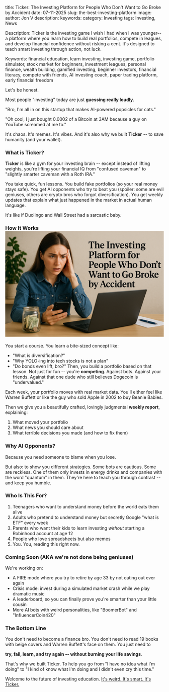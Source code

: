 title: Ticker: The Investing Platform for People Who Don't Want to Go Broke by Accident
date: 07-11-2025
slug: the-best-investing-platform
image: 
author: Jon V
description: 
keywords: 
category: Investing
tags: Investing, News




Description: Ticker is the investing game I wish I had when I was younger--a platform where you learn how to build real portfolios, compete in leagues, and develop financial confidence without risking a cent. It's designed to teach smart investing through action, not luck.

Keywords: financial education, learn investing, investing game, portfolio simulator, stock market for beginners, investment leagues, personal finance, wealth building, gamified investing, beginner investors, financial literacy, compete with friends, AI investing coach, paper trading platform, early financial freedom



Let's be honest.

Most people "investing" today are just **guessing really loudly**.

"Bro, I'm all in on this startup that makes AI-powered popsicles for cats."

"Oh cool, I just bought 0.0002 of a Bitcoin at 3AM because a guy on YouTube screamed at me to."

It's chaos. It's memes. It's vibes. And it's also why we built
**Ticker** -- to save humanity (and your wallet).

### **What is Ticker?**

**Ticker** is like a gym for your investing brain -- except instead of lifting weights, you're lifting your financial IQ from "confused caveman" to "slightly smarter caveman with a Roth IRA."

You take quick, fun lessons. You build fake portfolios (so your real money stays safe). You get AI opponents who try to beat you (spoiler: some are evil geniuses, others are crypto bros who forgot diversification). You get weekly updates that explain what just happened in the market in actual human language.

It's like if Duolingo and Wall Street had a sarcastic baby.

### **How It Works**![logo of Awesome Group LLC](imgs/image1.png)

You start a course. You learn a bite-sized concept like:

- "What is diversification?"
- "Why YOLO-ing into tech stocks is not a plan"
- "Do bonds even lift, bro?"
Then, you build a portfolio based on that lesson. Not just for fun -- you're
**competing**. Against bots. Against your friends. Against that one dude who still believes Dogecoin is "undervalued."

Each week, your portfolio moves with real market data. You'll either feel like Warren Buffett or like the guy who sold Apple in 2002 to buy Beanie Babies.

Then we give you a beautifully crafted, lovingly judgmental **weekly report**, explaining:

1. What moved your portfolio
1. What news you should care about
1. What terrible decisions you made (and how to fix them)
### **Why AI Opponents?**

Because you need someone to blame when you lose.

But also: to show you different strategies. Some bots are cautious. Some are reckless. One of them only invests in energy drinks and companies with the word "quantum" in them. They're here to teach you through contrast -- and keep you humble.

### **Who Is This For?**

1. Teenagers who want to understand money before the world eats them alive
1. Adults who pretend to understand money but secretly Google "what is ETF" every week
1. Parents who want their kids to learn investing *without* starting a Robinhood account at age 12
1. People who love spreadsheets but also memes
1. You. You, reading this right now.
### **Coming Soon (AKA we're not done being geniuses)**

We're working on:

- A FIRE mode where you try to retire by age 33 by not eating out ever again
- Crisis mode: invest during a simulated market crash while we play dramatic music
- A leaderboard, so you can finally prove you're smarter than your little cousin
- More AI bots with weird personalities, like "BoomerBot" and "InfluencerCoin420"
### **The Bottom Line**

You don't need to become a finance bro. You don't need to read 19 books with beige covers and Warren Buffett's face on them. You just need to

**try, fail, learn, and try again -- without burning your life savings**.

That's why we built Ticker. To help you go from "I have no idea what I'm doing" to "I kind of know what I'm doing and I didn't even cry this time."

Welcome to the future of investing education.
[ It's weird. It's smart. It's Ticker.](https://heyticker.com/)

